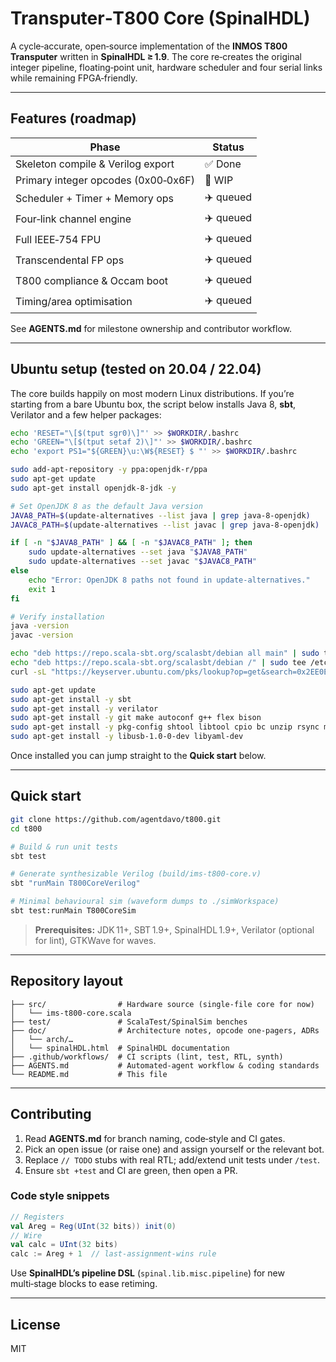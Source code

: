 # Transputer‑T800 Core (SpinalHDL)

A cycle‑accurate, open‑source implementation of the **INMOS T800 Transputer** written in **SpinalHDL ≥ 1.9**. The core re‑creates the original integer pipeline, floating‑point unit, hardware scheduler and four serial links while remaining FPGA‑friendly.

---

## Features (roadmap)

| Phase                               | Status    |
| ----------------------------------- | --------- |
| Skeleton compile & Verilog export   | ✅ Done    |
| Primary integer opcodes (0x00‑0x6F) | 🚧 WIP    |
| Scheduler + Timer + Memory ops      | ✈️ queued |
| Four‑link channel engine            | ✈️ queued |
| Full IEEE‑754 FPU                   | ✈️ queued |
| Transcendental FP ops               | ✈️ queued |
| T800 compliance & Occam boot        | ✈️ queued |
| Timing/area optimisation            | ✈️ queued |

See **AGENTS.md** for milestone ownership and contributor workflow.

---

## Ubuntu setup (tested on 20.04 / 22.04)

The core builds happily on most modern Linux distributions. If you’re starting from a bare Ubuntu box, the script below installs Java 8, **sbt**, Verilator and a few helper packages:

```bash
echo 'RESET="\[$(tput sgr0)\]"' >> $WORKDIR/.bashrc
echo 'GREEN="\[$(tput setaf 2)\]"' >> $WORKDIR/.bashrc
echo 'export PS1="${GREEN}\u:\W${RESET} $ "' >> $WORKDIR/.bashrc

sudo add-apt-repository -y ppa:openjdk-r/ppa
sudo apt-get update
sudo apt-get install openjdk-8-jdk -y

# Set OpenJDK 8 as the default Java version
JAVA8_PATH=$(update-alternatives --list java | grep java-8-openjdk)
JAVAC8_PATH=$(update-alternatives --list javac | grep java-8-openjdk)

if [ -n "$JAVA8_PATH" ] && [ -n "$JAVAC8_PATH" ]; then
    sudo update-alternatives --set java "$JAVA8_PATH"
    sudo update-alternatives --set javac "$JAVAC8_PATH"
else
    echo "Error: OpenJDK 8 paths not found in update-alternatives."
    exit 1
fi

# Verify installation
java -version
javac -version

echo "deb https://repo.scala-sbt.org/scalasbt/debian all main" | sudo tee /etc/apt/sources.list.d/sbt.list
echo "deb https://repo.scala-sbt.org/scalasbt/debian /" | sudo tee /etc/apt/sources.list.d/sbt_old.list
curl -sL "https://keyserver.ubuntu.com/pks/lookup?op=get&search=0x2EE0EA64E40A89B84B2DF73499E82A75642AC823" | sudo apt-key add

sudo apt-get update
sudo apt-get install -y sbt
sudo apt-get install -y verilator
sudo apt-get install -y git make autoconf g++ flex bison
sudo apt-get install -y pkg-config shtool libtool cpio bc unzip rsync mercurial
sudo apt-get install -y libusb-1.0-0-dev libyaml-dev
```

Once installed you can jump straight to the **Quick start** below.

---

## Quick start

```bash
git clone https://github.com/agentdavo/t800.git
cd t800

# Build & run unit tests
sbt test

# Generate synthesizable Verilog (build/ims‑t800‑core.v)
sbt "runMain T800CoreVerilog"

# Minimal behavioural sim (waveform dumps to ./simWorkspace)
sbt test:runMain T800CoreSim
```

> **Prerequisites:** JDK 11+, SBT 1.9+, SpinalHDL 1.9+, Verilator (optional for lint), GTKWave for waves.

---

## Repository layout

```
├── src/                # Hardware source (single‑file core for now)
│   └── ims‑t800‑core.scala
├── test/               # ScalaTest/SpinalSim benches
├── doc/                # Architecture notes, opcode one‑pagers, ADRs
│   └── arch/…
│   └── spinalHDL.html  # SpinalHDL documentation
├── .github/workflows/  # CI scripts (lint, test, RTL, synth)
├── AGENTS.md           # Automated‑agent workflow & coding standards
└── README.md           # This file
```

---

## Contributing

1. Read **AGENTS.md** for branch naming, code‑style and CI gates.
2. Pick an open issue (or raise one) and assign yourself or the relevant bot.
3. Replace `// TODO` stubs with real RTL; add/extend unit tests under `/test`.
4. Ensure `sbt +test` and CI are green, then open a PR.

### Code style snippets

```scala
// Registers
val Areg = Reg(UInt(32 bits)) init(0)
// Wire
val calc = UInt(32 bits)
calc := Areg + 1  // last‑assignment‑wins rule
```

Use **SpinalHDL’s pipeline DSL** (`spinal.lib.misc.pipeline`) for new multi‑stage blocks to ease retiming.

---

## License

MIT

